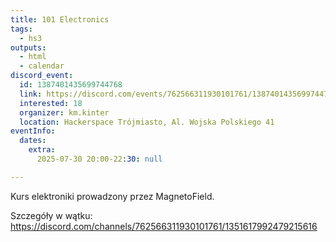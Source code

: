 ```yaml
---
title: 101 Electronics
tags:
  - hs3
outputs:
  - html
  - calendar
discord_event:
  id: 1387401435699744768
  link: https://discord.com/events/762566311930101761/1387401435699744768
  interested: 18
  organizer: km.kinter
  location: Hackerspace Trójmiasto, Al. Wojska Polskiego 41
eventInfo:
  dates:
    extra:
      2025-07-30 20:00-22:30: null

---
```


Kurs elektroniki prowadzony przez MagnetoField.

Szczegóły w wątku: https://discord.com/channels/762566311930101761/1351617992479215616
